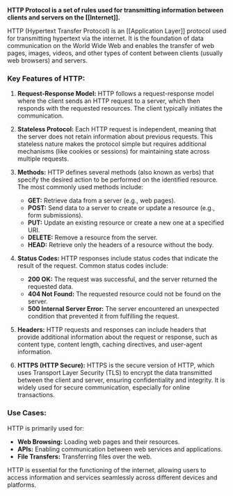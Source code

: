 **HTTP Protocol is a set of rules used for transmitting information between clients and servers on the [[Internet]].**

HTTP (Hypertext Transfer Protocol) is an [[Application Layer]] protocol used for transmitting hypertext via the internet. It is the foundation of data communication on the World Wide Web and enables the transfer of web pages, images, videos, and other types of content between clients (usually web browsers) and servers.

### Key Features of HTTP:

1. **Request-Response Model:** HTTP follows a request-response model where the client sends an HTTP request to a server, which then responds with the requested resources. The client typically initiates the communication.
    
2. **Stateless Protocol:** Each HTTP request is independent, meaning that the server does not retain information about previous requests. This stateless nature makes the protocol simple but requires additional mechanisms (like cookies or sessions) for maintaining state across multiple requests.
    
3. **Methods:** HTTP defines several methods (also known as verbs) that specify the desired action to be performed on the identified resource. The most commonly used methods include:
    
    - **GET:** Retrieve data from a server (e.g., web pages).
    - **POST:** Send data to a server to create or update a resource (e.g., form submissions).
    - **PUT:** Update an existing resource or create a new one at a specified URI.
    - **DELETE:** Remove a resource from the server.
    - **HEAD:** Retrieve only the headers of a resource without the body.
4. **Status Codes:** HTTP responses include status codes that indicate the result of the request. Common status codes include:
    
    - **200 OK:** The request was successful, and the server returned the requested data.
    - **404 Not Found:** The requested resource could not be found on the server.
    - **500 Internal Server Error:** The server encountered an unexpected condition that prevented it from fulfilling the request.
5. **Headers:** HTTP requests and responses can include headers that provide additional information about the request or response, such as content type, content length, caching directives, and user-agent information.
    
6. **HTTPS (HTTP Secure):** HTTPS is the secure version of HTTP, which uses Transport Layer Security (TLS) to encrypt the data transmitted between the client and server, ensuring confidentiality and integrity. It is widely used for secure communication, especially for online transactions.
### Use Cases:

HTTP is primarily used for:

- **Web Browsing:** Loading web pages and their resources.
- **APIs:** Enabling communication between web services and applications.
- **File Transfers:** Transferring files over the web.

HTTP is essential for the functioning of the internet, allowing users to access information and services seamlessly across different devices and platforms.